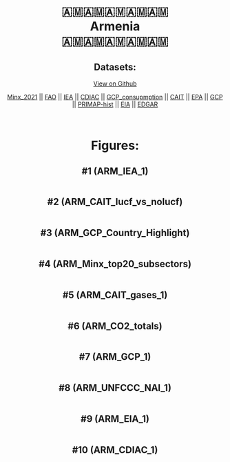 
<center>
<h1 align="center">
🇦🇲🇦🇲🇦🇲🇦🇲🇦🇲
<br>
Armenia
<br>
🇦🇲🇦🇲🇦🇲🇦🇲🇦🇲
</h1>
<h2>Datasets:</h2>
<p><a href="https://github.com/dquintani/GreenhouseData/tree/master/country_data/ARM_Armenia/data">View on Github</a>
<br></p><p><a href="data/ARM_Minx_2021.csv">Minx_2021</a> || <a href="data/ARM_FAO.csv">FAO</a> || <a href="data/ARM_IEA.csv">IEA</a> || <a href="data/ARM_CDIAC.csv">CDIAC</a> || <a href="data/ARM_GCP_consupmption.csv">GCP_consupmption</a> || <a href="data/ARM_CAIT.csv">CAIT</a> || <a href="data/ARM_EPA.csv">EPA</a> || <a href="data/ARM_GCP.csv">GCP</a> || <a href="data/ARM_PRIMAP-hist.csv">PRIMAP-hist</a> || <a href="data/ARM_EIA.csv">EIA</a> || <a href="data/ARM_EDGAR.csv">EDGAR</a></p><p><br></p>
<h1>Figures:</h1><h2>#1 (ARM_IEA_1)</h2>
<p><img alt="" src="figures/ARM_IEA_1.png" /></p><h2>#2 (ARM_CAIT_lucf_vs_nolucf)</h2>
<p><img alt="" src="figures/ARM_CAIT_lucf_vs_nolucf.png" /></p><h2>#3 (ARM_GCP_Country_Highlight)</h2>
<p><img alt="" src="figures/ARM_GCP_Country_Highlight.png" /></p><h2>#4 (ARM_Minx_top20_subsectors)</h2>
<p><img alt="" src="figures/ARM_Minx_top20_subsectors.png" /></p><h2>#5 (ARM_CAIT_gases_1)</h2>
<p><img alt="" src="figures/ARM_CAIT_gases_1.png" /></p><h2>#6 (ARM_CO2_totals)</h2>
<p><img alt="" src="figures/ARM_CO2_totals.png" /></p><h2>#7 (ARM_GCP_1)</h2>
<p><img alt="" src="figures/ARM_GCP_1.png" /></p><h2>#8 (ARM_UNFCCC_NAI_1)</h2>
<p><img alt="" src="figures/ARM_UNFCCC_NAI_1.png" /></p><h2>#9 (ARM_EIA_1)</h2>
<p><img alt="" src="figures/ARM_EIA_1.png" /></p><h2>#10 (ARM_CDIAC_1)</h2>
<p><img alt="" src="figures/ARM_CDIAC_1.png" /></p>
